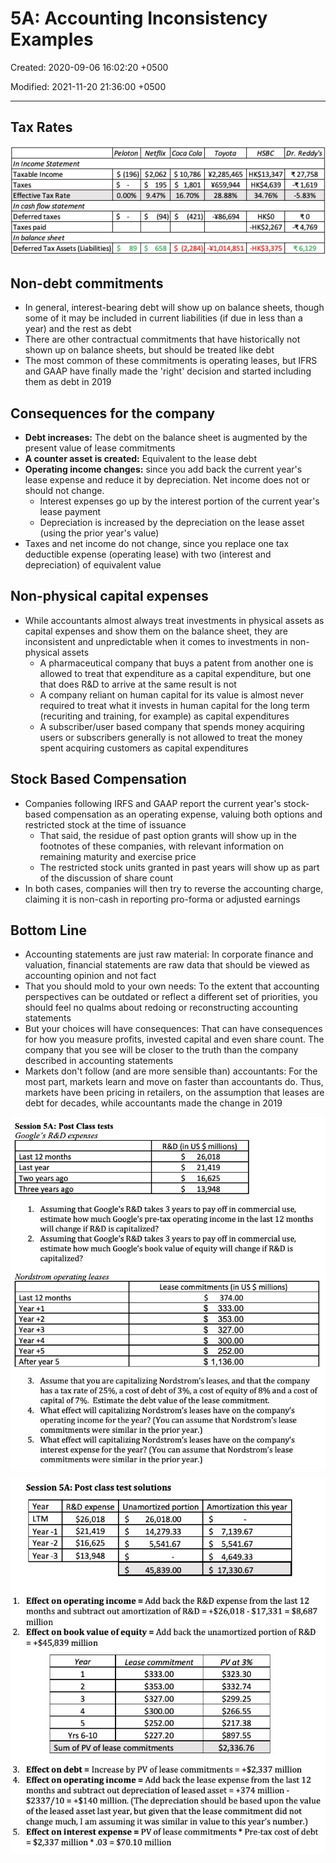 # 5A: Accounting Inconsistency Examples

Created: 2020-09-06 16:02:20 +0500

Modified: 2021-11-20 21:36:00 +0500

---

## Tax Rates

![image](media/Accounting-for-Finance_5A--Accounting-Inconsistency-Examples-image1.jpg)

## Non-debt commitments
-   In general, interest-bearing debt will show up on balance sheets, though some of it may be included in current liabilities (if due in less than a year) and the rest as debt
-   There are other contractual commitments that have historically not shown up on balance sheets, but should be treated like debt
-   The most common of these commitments is operating leases, but IFRS and GAAP have finally made the 'right' decision and started including them as debt in 2019

## Consequences for the company
-   **Debt increases:** The debt on the balance sheet is augmented by the present value of lease commitments
-   **A counter asset is created:** Equivalent to the lease debt
-   **Operating income changes:** since you add back the current year's lease expense and reduce it by depreciation. Net income does not or should not change.
    -   Interest expenses go up by the interest portion of the current year's lease payment
    -   Depreciation is increased by the depreciation on the lease asset (using the prior year's value)
-   Taxes and net income do not change, since you replace one tax deductible expense (operating lease) with two (interest and depreciation) of equivalent value

## Non-physical capital expenses
-   While accountants almost always treat investments in physical assets as capital expenses and show them on the balance sheet, they are inconsistent and unpredictable when it comes to investments in non-physical assets
    -   A pharmaceutical company that buys a patent from another one is allowed to treat that expenditure as a capital expenditure, but one that does R&D to arrive at the same result is not
    -   A company reliant on human capital for its value is almost never required to treat what it invests in human capital for the long term (recuriting and training, for example) as capital expenditures
    -   A subscriber/user based company that spends money acquiring users or subscribers generally is not allowed to treat the money spent acquiring customers as capital expenditures

## Stock Based Compensation
-   Companies following IRFS and GAAP report the current year's stock-based compensation as an operating expense, valuing both options and restricted stock at the time of issuance
    -   That said, the residue of past option grants will show up in the footnotes of these companies, with relevant information on remaining maturity and exercise price
    -   The restricted stock units granted in past years will show up as part of the discussion of share count
-   In both cases, companies will then try to reverse the accounting charge, claiming it is non-cash in reporting pro-forma or adjusted earnings

## Bottom Line
-   Accounting statements are just raw material: In corporate finance and valuation, financial statements are raw data that should be viewed as accounting opinion and not fact
-   That you should mold to your own needs: To the extent that accounting perspectives can be outdated or reflect a different set of priorities, you should feel no qualms about redoing or reconstructing accounting statements
-   But your choices will have consequences: That can have consequences for how you measure profits, invested capital and even share count. The company that you see will be closer to the truth than the company described in accounting statements
-   Markets don't follow (and are more sensible than) accountants: For the most part, markets learn and move on faster than accountants do. Thus, markets have been pricing in retailers, on the assumption that leases are debt for decades, while accountants made the change in 2019

![image](media/Accounting-for-Finance_5A--Accounting-Inconsistency-Examples-image2.jpg)

![image](media/Accounting-for-Finance_5A--Accounting-Inconsistency-Examples-image3.jpg)
